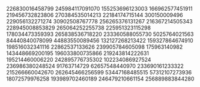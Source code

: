 226830016458799
245984117091070
155253696123003
166962577451911
219456732823806
270384535014213
22184174715144
300150009496
229056132271274
30902508767778
256265376131267
216367214505343
228945008853829
265064252255738
225951323115298
178034473359393
265838536718220
233360588055730
5025764021563
84440840078099
44883550089456
132127268213422
159327864674910
198516032341116
22862537133626
239905784605098
175963140982
143448669200195
196033800735866
219243814222631
195214460006220
242895776735302
102234086927524
236986380248524
91763714729
62657548440970
233690161233322
215266660042670
262645466256599
53447168485515
57312107273936
18072579976258
193989702460189
246479210661154
256889883844280
